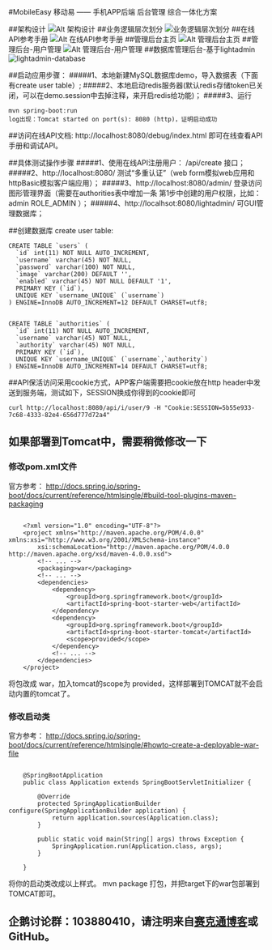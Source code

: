 #MobileEasy 移动易 —— 手机APP后端 后台管理 综合一体化方案

##架构设计
![Alt 架构设计](https://cloud.githubusercontent.com/assets/3350211/8512734/6e6de47a-2383-11e5-8f1f-f30632b556d1.png)
##业务逻辑层次划分
![业务逻辑层次划分](https://cloud.githubusercontent.com/assets/3350211/8520535/a580a94a-240d-11e5-8516-1d6f1b1ef317.jpg)
##在线API参考手册
![Alt 在线API参考手册](https://cloud.githubusercontent.com/assets/3350211/8520167/a0072938-240a-11e5-8f74-4496a72f0355.png)
##管理后台主页
![Alt 管理后台主页](https://cloud.githubusercontent.com/assets/3350211/8520168/a477b604-240a-11e5-84c1-8dc71d2f5496.png)
##管理后台-用户管理
![Alt 管理后台-用户管理](https://cloud.githubusercontent.com/assets/3350211/8520171/a6689f3c-240a-11e5-8f2c-889a77f871ff.png)
##数据库管理后台-基于lightadmin
![lightadmin-database](https://cloud.githubusercontent.com/assets/3350211/8520344/e0bfb958-240b-11e5-90b4-78625bd0e3de.png)

##启动应用步骤：
#####1、本地新建MySQL数据库demo，导入数据表（下面有create user table）;
#####2、本地启动redis服务器(默认redis存储token已关闭，可以在demo.session中去掉注释，来开启redis给功能)；
#####3、运行 
```
mvn spring-boot:run
log出现：Tomcat started on port(s): 8080 (http)，证明启动成功
```
##访问在线API文档:
http://localhost:8080/debug/index.html 即可在线查看API手册和调试API。

##具体测试操作步骤
#####1、使用在线API注册用户： /api/create 接口；
#####2、http://localhost:8080/ 测试“多重认证”（web form模拟web应用和httpBasic模拟客户端应用）；
#####3、http://localhost:8080/admin/ 登录访问图形管理界面（需要在authorities表中增加一条 第1步中创建的用户权限，比如：admin ROLE_ADMIN ）；
#####4、http://localhsot:8080/lightadmin/ 可GUI管理数据库；


##创建数据库
create user table:
```
CREATE TABLE `users` (
  `id` int(11) NOT NULL AUTO_INCREMENT,
  `username` varchar(45) NOT NULL,
  `password` varchar(100) NOT NULL,
  `image` varchar(200) DEFAULT '',
  `enabled` varchar(45) NOT NULL DEFAULT '1',
  PRIMARY KEY (`id`),
  UNIQUE KEY `username_UNIQUE` (`username`)
) ENGINE=InnoDB AUTO_INCREMENT=12 DEFAULT CHARSET=utf8;


CREATE TABLE `authorities` (
  `id` int(11) NOT NULL AUTO_INCREMENT,
  `username` varchar(45) NOT NULL,
  `authority` varchar(45) NOT NULL,
  PRIMARY KEY (`id`),
  UNIQUE KEY `username_UNIQUE` (`username`,`authority`)
) ENGINE=InnoDB AUTO_INCREMENT=14 DEFAULT CHARSET=utf8;
```

##API保活访问采用cookie方式，APP客户端需要把cookie放在http  header中发送到服务端，测试如下，SESSION换成你得到的cookie即可
```
curl http://localhost:8080/api/i/user/9 -H "Cookie:SESSION=5b55e933-7c68-4333-82e4-656d777d72a4"
```

## 如果部署到Tomcat中，需要稍微修改一下

### 修改pom.xml文件

官方参考：
http://docs.spring.io/spring-boot/docs/current/reference/htmlsingle/#build-tool-plugins-maven-packaging

```

	<?xml version="1.0" encoding="UTF-8"?>
	<project xmlns="http://maven.apache.org/POM/4.0.0" xmlns:xsi="http://www.w3.org/2001/XMLSchema-instance"
	    xsi:schemaLocation="http://maven.apache.org/POM/4.0.0 http://maven.apache.org/xsd/maven-4.0.0.xsd">
	    <!-- ... -->
	    <packaging>war</packaging>
	    <!-- ... -->
	    <dependencies>
	        <dependency>
	            <groupId>org.springframework.boot</groupId>
	            <artifactId>spring-boot-starter-web</artifactId>
	        </dependency>
	        <dependency>
	            <groupId>org.springframework.boot</groupId>
	            <artifactId>spring-boot-starter-tomcat</artifactId>
	            <scope>provided</scope>
	        </dependency>
	        <!-- ... -->
	    </dependencies>
	</project>

```

将包改成 war，加入tomcat的scope为 provided，这样部署到TOMCAT就不会启动内置的tomcat了。

### 修改启动类

官方参考：
http://docs.spring.io/spring-boot/docs/current/reference/htmlsingle/#howto-create-a-deployable-war-file

```

	@SpringBootApplication
	public class Application extends SpringBootServletInitializer {
	
	    @Override
	    protected SpringApplicationBuilder configure(SpringApplicationBuilder application) {
	        return application.sources(Application.class);
	    }
	
	    public static void main(String[] args) throws Exception {
	        SpringApplication.run(Application.class, args);
	    }
	
	}

```

将你的启动类改成以上样式。 mvn package 打包，并把target下的war包部署到TOMCAT即可。



## 企鹅讨论群：103880410，请注明来自[赛克通博客](https://blog.sectong.com)或GitHub。